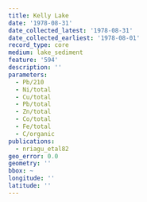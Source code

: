 ```yaml
---
title: Kelly Lake
date: '1978-08-31'
date_collected_latest: '1978-08-31'
date_collected_earliest: '1978-08-01'
record_type: core
medium: lake_sediment
feature: '594'
description: ''
parameters:
  - Pb/210
  - Ni/total
  - Cu/total
  - Pb/total
  - Zn/total
  - Co/total
  - Fe/total
  - C/organic
publications:
  - nriagu_etal82
geo_error: 0.0
geometry: ''
bbox: ~
longitude: ''
latitude: ''
---
```

